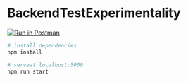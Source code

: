# BackendTestExperimentality

[![Run in Postman](https://run.pstmn.io/button.svg)](https://documenter.getpostman.com/view/5770546/TW6tMAQ9)



``` bash
# install dependencies
npm install

# serveat localhost:5000
npm run start

```
